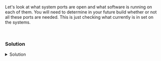 Let's look at what system ports are open and what software is running on each of them. You will need to determine in your future build whether or not all these ports are needed. This is just checking what currently is in set on the systems.

<br>

### Solution
<details>
<summary>Solution</summary>
List all the open ports on the system for evaluation.

```plain
ss -ntulp
ss -ntulp | grep -i udp | wc -l
ss -ntulp | grep -i tcp | wc -l
```{{exec}}

If you take a quick look at these, do you know what they all are doing?

Check out the systemd-resolve process

```plain
lsof -i :53
```{{exec}}

See if you can find how it was started?

```plain
systemctl | grep -i resolv
systemctl cat systemd-resolved
```{{exec}}

You can continue this for all the processes, to see what is currently running on one of your systems. This will be useful for you to enumerate so you can verify that you have the same basic functionality on the new servers that you are building.


</details>